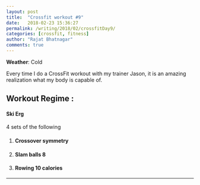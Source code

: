 ```yaml
---
layout: post
title:  "Crossfit workout #9"
date:   2018-02-23 15:36:27
permalink: /writing/2018/02/crossfitDay9/
categories: [crossfit, fitness]
author: "Rajat Bhatnagar"
comments: true
---
```


**Weather**: Cold

Every time I do a CrossFit workout with my trainer Jason, it is an amazing realization what my body is capable of.

Workout Regime :
-------------

#### **Ski Erg**

4 sets of the following
1. #### **Crossover symmetry**
2. #### **Slam balls 8**
3. #### **Rowing 10 calories**


----------